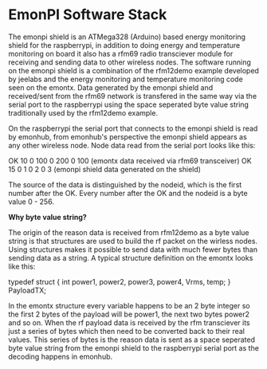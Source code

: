 # EmonPI Software Stack

The emonpi shield is an ATMega328 (Arduino) based energy monitoring shield for the raspberrypi, in addition to doing energy and temperature monitoring on board it also has a rfm69 radio transciever module for receiving and sending data to other wireless nodes. The software running on the emonpi shield is a combination of the rfm12demo example developed by jeelabs and the energy monitoring and temperature monitoring code seen on the emontx. Data generated by the emonpi shield and received/sent from the rfm69 network is transfered in the same way via the serial port to the raspberrypi using the space seperated byte value string traditionally used by the rfm12demo example.

On the raspberrypi the serial port that connects to the emonpi shield is read by emonhub, from emonhub's perspective the emonpi shield appears as any other wireless node. Node data read from the serial port looks like this:

OK 10 0 100 0 200 0 100          (emontx data received via rfm69 transceiver)
OK 15 0 1 0 2 0 3                (emonpi shield data generated on the shield)

The source of the data is distinguished by the nodeid, which is the first number after the OK. Every number after the OK and the nodeid is a byte value 0 - 256.

**Why byte value string?**

The origin of the reason data is received from rfm12demo as a byte value string is that structures are used to build the rf packet on the wirless nodes. Using structures makes it possible to send data with much fewer bytes than sending data as a string. A typical structure definition on the emontx looks like this:

typedef struct { int power1, power2, power3, power4, Vrms, temp; } PayloadTX;

In the emontx structure every variable happens to be an 2 byte integer so the first 2 bytes of the payload will be power1, the next two bytes power2 and so on. When the rf payload data is received by the rfm transciever its just a series of bytes which then need to be converted back to their real values. This series of bytes is the reason data is sent as a space seperated byte value string from the emonpi shield to the raspberrypi serial port as the decoding happens in emonhub.




